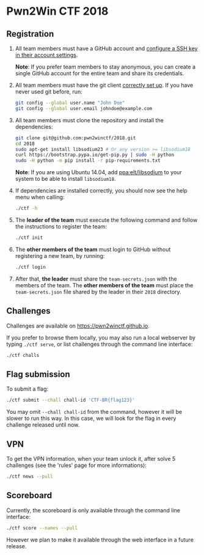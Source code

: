 # Pwn2Win CTF 2018


## Registration
1. All team members must have a GitHub account and [configure a SSH key in their account settings](https://github.com/settings/keys).

   **Note**: If you prefer team members to stay anonymous, you can create a single GitHub account for the entire team and share its credentials.

2. All team members must have the git client [correctly set up](https://git-scm.com/book/en/v2/Getting-Started-First-Time-Git-Setup). If you have never used git before, run:
   ```bash
   git config --global user.name "John Doe"
   git config --global user.email johndoe@example.com
   ```

3. All team members must clone the repository and install the dependencies:
   ```bash
   git clone git@github.com:pwn2winctf/2018.git
   cd 2018
   sudo apt-get install libsodium23 # Or any version >= libsodium18
   curl https://bootstrap.pypa.io/get-pip.py | sudo -H python
   sudo -H python -m pip install -r pip-requirements.txt
   ```
   **Note**: If you are using Ubuntu 14.04, add [ppa:elt/libsodium](https://launchpad.net/~elt/+archive/ubuntu/libsodium) to your system to be able to install `libsodium18`.

4. If dependencies are installed correctly, you should now see the help menu when calling:
   ```bash
   ./ctf -h
   ```

5. The **leader of the team** must execute the following command and follow the instructions to register the team:
   ```bash
   ./ctf init
   ```

6. The **other members of the team** must login to GitHub without registering a new team, by running:
   ```bash
   ./ctf login
   ```

7. After that, **the leader** must share the `team-secrets.json` with the members of the team. The **other members of the team** must place the `team-secrets.json` file shared by the leader in their `2018` directory.

## Challenges

Challenges are available on https://pwn2winctf.github.io.

If you prefer to browse them locally, you may also run a local webserver by typing `./ctf serve`, or list challenges through the command line interface:
```bash
./ctf challs
```

## Flag submission

To submit a flag:
```bash
./ctf submit --chall chall-id 'CTF-BR{flag123}'
```

You may omit `--chall chall-id` from the command, however it will be slower to run this way. In this case, we will look for the flag in every challenge released until now.

## VPN

To get the VPN information, when your team unlock it, after solve 5 challenges (see the 'rules' page for more informations):
```bash
./ctf news --pull
```

## Scoreboard

Currently, the scoreboard is only available through the command line interface:
```bash
./ctf score --names --pull
```

However we plan to make it available through the web interface in a future release.
